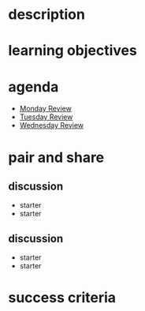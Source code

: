 
# description

# learning objectives

# agenda
- [Monday Review](/activity-7-1)
- [Tuesday Review](/activity-7-2)
- [Wednesday Review](/activity-7-3)

# pair and share
## discussion
- starter
- starter

## discussion
- starter
- starter

# success criteria

